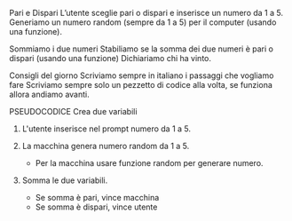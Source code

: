 Pari e Dispari
L’utente sceglie pari o dispari e inserisce un numero da 1 a 5.
Generiamo un numero random (sempre da 1 a 5) per il computer (usando una funzione).

Sommiamo i due numeri Stabiliamo se la somma dei due numeri è pari o dispari (usando una funzione)
Dichiariamo chi ha vinto.

Consigli del giorno
Scriviamo sempre in italiano i passaggi che vogliamo fare
Scriviamo sempre solo un pezzetto di codice alla volta, se funziona allora andiamo avanti.

PSEUDOCODICE
Crea due variabili
1. L'utente inserisce nel prompt numero da 1 a 5.
2. La macchina genera numero random da 1 a 5.
    - Per la macchina usare funzione random per generare numero.

3. Somma le due variabili.
    - Se somma è pari, vince macchina
    - Se somma è dispari, vince utente